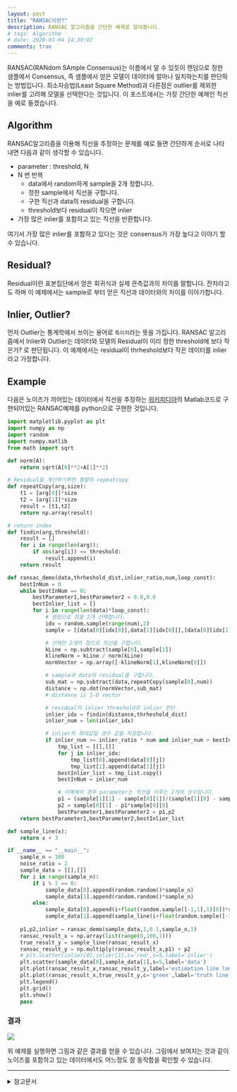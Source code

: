 ```yaml
---
layout: post
title: "RANSAC이란?"
description: RANSAC 알고리즘을 간단한 예제로 알아봅니다.
# tags: Algorithm
# date: 2020-03-04 14:39:02
comments: true
---
```

<!-- ransac 기본설명 -->
<!-- 왜쓰이는지? -->
RANSAC(RANdom SAmple Consensus)는 이름에서 알 수 있듯이 랜덤으로 정한 샘플에서 Consensus, 즉 샘플에서 얻은 모델이 데이터에 얼마나 일치하는지를 판단하는 방법입니다. 최소자승법(Least Square Method)과 다른점은 outlier를 제외한 inlier를 고려해 모델을 선택한다는 것입니다. 이 포스트에서는 가장 간단한 예제인 직선을 예로 들겠습니다.

## Algorithm

RANSAC알고리즘을 이용해 직선을 추정하는 문제를 예로 들면 간단하게 순서로 나타내면 다음과 같이 생각할 수 있습니다.

- parameter : threshold, N
- N 번 반복
  - data에서 random하게 sample을 2개 정합니다.
  - 정한 sample에서 직선을 구합니다.
  - 구한 직선과 data의 residual을 구합니다.
  - threshold보다 residual이 작으면 inlier
- 가장 많은 inlier를 포함하고 있는 직선을 반환합니다.

여기서 가장 많은 inlier를 포함하고 있다는 것은 consensus가 가장 높다고 이야기 할 수 있습니다. 

## Residual?

Residual이란 표본집단에서 얻은 회귀식과 실제 관측값과의 차이를 말합니다. 잔차라고도 하며 이 예제에서는 sample로 부터 얻은 직선과 데이터와의 차이를 이야기합니다.

## Inlier, Outlier?
<!-- inlier outlier가 뭔지? -->
먼저 Outlier는 통계학에서 쓰이는 용어로 `특이치`라는 뜻을 가집니다.
RANSAC 알고리즘에서 Inlier와 Outlier는 데이터와 모델의 Residual이 미리 정한 threshold에 보다 작은가? 로 판단됩니다. 
이 예제에서는 residual이 thrheshold보다 작은 데이터를 inlier라고 가정합니다.

## Example
다음은 노이즈가 끼어있는 데이터에서 직선을 추정하는 [위키피디아](https://en.wikipedia.org/wiki/Random_sample_consensus)의 Matlab코드로 구현되어있는 RANSAC예제를 python으로 구현한 것입니다.

```py
import matplotlib.pyplot as plt
import numpy as np
import random
import numpy.matlib
from math import sqrt

def norm(A):
    return sqrt(A[0]**2+A[1]**2)

# Residual을 계산하기위한 행렬의 repeatcopy
def repeatCopy(arg,size):
    t1 = [arg[0]]*size
    t2 = [arg[1]]*size
    result = [t1,t2]
    return np.array(result)

# return index
def findin(arg,threshold):
    result = []
    for i in range(len(arg)):
        if abs(arg[i]) <= threshold:
            result.append(i)
    return result

def ransac_demo(data,thrheshold_dist,inlier_ratio,num,loop_const):
    bestInNum = 0
    while bestInNum == 0:
        bestParameter1,bestParameter2 = 0.0,0.0
        bestInlier_list = []
        for i in range(len(data)*loop_const):
            # 랜덤으로 점을 2개 선택합니다.
            idx = random.sample(range(num),2)
            sample = [[data[0][idx[0]],data[1][idx[0]]],[data[0][idx[1]],data[1][idx[1]]]]

            # 선택한 2개의 점으로 직선을 구합니다.
            kLine = np.subtract(sample[0],sample[1])
            klineNorm = kLine / norm(kLine)
            normVector = np.array([-klineNorm[1],klineNorm[0]])

            # sample과 data의 residual을 구합니다.
            sub_mat = np.subtract(data,repeatCopy(sample[0],num))
            distance = np.dot(normVector,sub_mat)
            # distance is 1-D vector

            # residual의 inlier threshold로 inlier 판단
            inlier_idx = findin(distance,thrheshold_dist)
            inlier_num = len(inlier_idx)

            # inlier의 최대값일 경우 값을 저장합니다.
            if inlier_num >= inlier_ratio * num and inlier_num > bestInNum:
                tmp_list = [[],[]]
                for j in inlier_idx:
                    tmp_list[0].append(data[0][j])
                    tmp_list[1].append(data[1][j])
                bestInlier_list = tmp_list.copy()
                bestInNum = inlier_num

                # 이예제의 경우 parameter는 직선을 이루는 2개의 상수입니다.
                p1 = (sample[1][1] - sample[0][1])/(sample[1][0] - sample[0][0])
                p2 = sample[0][1] - p1*sample[0][0]
                bestParameter1,bestParameter2 = p1,p2
    return bestParameter1,bestParameter2,bestInlier_list

def sample_line(x):
    return x + 3

if __name__ == "__main__":
    sample_n = 100
    noise_ratio = 2
    sample_data = [[],[]]
    for i in range(sample_n):
        if i % 2 == 0:
            sample_data[0].append(random.random()*sample_n)
            sample_data[1].append(random.random()*sample_n)
        else:
            sample_data[0].append(i+float(random.sample([-1,1],1)[0])*random.random()*noise_ratio)
            sample_data[1].append(sample_line(i+float(random.sample([-1,1],1)[0])*random.random()*noise_ratio) + float(random.sample([-1,1],1)[0])*random.random()*noise_ratio)
    
    p1,p2,inlier = ransac_demo(sample_data,1,0.1,sample_n,1)
    ransac_result_x = np.array(list(range(0,100,1)))
    true_result_y = sample_line(ransac_result_x)
    ransac_result_y = np.multiply(ransac_result_x,p1) + p2
    # plt.scatter(inlier[0],inlier[1],c='red',s=5,label='inlier')
    plt.scatter(sample_data[0],sample_data[1],s=5,label='data')
    plt.plot(ransac_result_x,ransac_result_y,label='estimation line loop const')
    plt.plot(ransac_result_x,true_result_y,c='green',label='truth line',linewidth=3)
    plt.legend()
    plt.grid()
    plt.show()
    pass
```

### 결과

![](https://i.imgur.com/E4cXOso.png)

위 예제를 실행하면 그림과 같은 결과를 얻을 수 있습니다. 그림에서 보여지는 것과 같이 노이즈를 포함하고 있는 데이터에서도 어느정도 잘 동작함을 확인할 수 있습니다. 

---

<details>
<summary>참고문서</summary>
<div markdown="1">

- [RANSAC의 이해와 영상처리 활용](https://darkpgmr.tistory.com/61)
- [RANSAC - WIKIPEDIA](https://en.wikipedia.org/wiki/Random_sample_consensus)
- [오차(error)와 잔차(residual)의 차이](https://bskyvision.com/642)
- [Outlier - WIKIPEDIA](https://en.wikipedia.org/wiki/Outlier)

</div>
</details>
<script id="dsq-count-scr" src="//msc9533.disqus.com/count.js" async></script>

